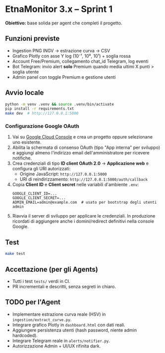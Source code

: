 # EtnaMonitor 3.x – Sprint 1

**Obiettivo:** base solida per agent che completi il progetto.

## Funzioni previste
- Ingestion PNG INGV → estrazione curva → CSV
- Grafico Plotly con asse Y log (10⁻¹, 10⁰, 10¹) + soglia rossa
- Account Free/Premium, collegamento chat_id Telegram, log eventi
- Bot Telegram: invio alert **solo** Premium quando media ultimi X punti > soglia utente
- Admin panel con toggle Premium e gestione utenti

## Avvio locale
```bash
python -m venv .venv && source .venv/bin/activate
pip install -r requirements.txt
make dev  # http://127.0.0.1:5000
```

### Configurazione Google OAuth
1. Vai su [Google Cloud Console](https://console.cloud.google.com/) e crea un progetto oppure selezionane uno esistente.
2. Abilita la schermata di consenso OAuth (tipo "App interna" per sviluppo) e aggiungi almeno l'indirizzo email dell'amministratore per ricevere notifiche.
3. Crea credenziali di tipo **ID client OAuth 2.0** → **Applicazione web** e configura gli URI autorizzati:
   - Origine JavaScript: `http://127.0.0.1:5000`
   - URI di reindirizzamento: `http://127.0.0.1:5000/auth/callback`
4. Copia **Client ID** e **Client secret** nelle variabili d'ambiente `.env`:
   ```env
   GOOGLE_CLIENT_ID=...
   GOOGLE_CLIENT_SECRET=...
   ADMIN_EMAIL=admin@example.com  # usato per bootstrap degli utenti admin
   ```
5. Riavvia il server di sviluppo per applicare le credenziali. In produzione ricordati di aggiungere anche i domini/redirect definitivi nella console Google.

## Test
```bash
make test
```

## Accettazione (per gli Agents)
- Tutti i test `tests/` verdi in CI.
- PR incrementali e descritti, senza segreti in chiaro.

## TODO per l'Agent
- Implementare estrazione curva reale (HSV) in `ingestion/extract_curve.py`.
- Integrare grafico Plotly in `dashboard.html` con dati reali.
- Aggiungere persistenza utenti (hash password, niente admin hardcoded).
- Integrare Telegram reale in `alerts/notifier.py`.
- Autorizzazione Admin + UI/UX rifinita dark.
